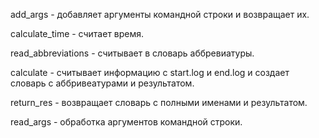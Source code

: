 add_args - добавляет аргументы командной строки и возвращает их.

calculate_time - считает время.

read_abbreviations - считывает в словарь аббревиатуры.

calculate - считывает информацию с start.log и end.log и создает словарь с аббривеатурами и результатом.

return_res - возвращает словарь с полными именами и результатом.

read_args - обработка аргументов командной строки.
